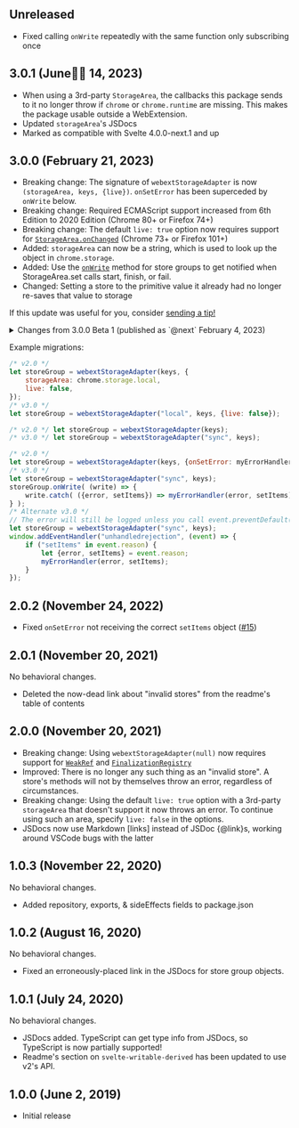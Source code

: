 ## Unreleased

- Fixed calling `onWrite` repeatedly with the same function only subscribing once

## 3.0.1 (June🏳‍🌈 14, 2023)

- When using a 3rd-party `StorageArea`, the callbacks this package sends to it no longer throw if `chrome` or `chrome.runtime` are missing. This makes the package usable outside a WebExtension.
- Updated `storageArea`'s JSDocs
- Marked as compatible with Svelte 4.0.0-next.1 and up

## 3.0.0 (February 21, 2023)

- Breaking change: The signature of `webextStorageAdapter` is now `(storageArea, keys, {live})`. `onSetError` has been superceded by `onWrite` below.
- Breaking change: Required ECMAScript support increased from 6th Edition to 2020 Edition (Chrome 80+ or Firefox 74+)
- Breaking change: The default `live: true` option now requires support for [`StorageArea.onChanged`](https://developer.mozilla.org/en-US/docs/Mozilla/Add-ons/WebExtensions/API/storage/StorageArea/onChanged) (Chrome 73+ or Firefox 101+)
- Added: `storageArea` can now be a string, which is used to look up the object in `chrome.storage`.
- Added: Use the [`onWrite`](./README.md#property-onwrite) method for store groups to get notified when StorageArea.set calls start, finish, or fail.
- Changed: Setting a store to the primitive value it already had no longer re-saves that value to storage

If this update was useful for you, consider [sending a tip!](./README.md#--with-money)

<details><summary>Changes from 3.0.0 Beta 1 (published as `@next` February 4, 2023)</summary>

- Changed: Throw with a more useful error message if the first parameter is `undefined` or an incorrect string

</details>

Example migrations:

```javascript
/* v2.0 */
let storeGroup = webextStorageAdapter(keys, {
	storageArea: chrome.storage.local,
	live: false,
});
/* v3.0 */
let storeGroup = webextStorageAdapter("local", keys, {live: false});

/* v2.0 */ let storeGroup = webextStorageAdapter(keys);
/* v3.0 */ let storeGroup = webextStorageAdapter("sync", keys);

/* v2.0 */
let storeGroup = webextStorageAdapter(keys, {onSetError: myErrorHandler});
/* v3.0 */
let storeGroup = webextStorageAdapter("sync", keys);
storeGroup.onWrite( (write) => {
	write.catch( ({error, setItems}) => myErrorHandler(error, setItems) );
} );
/* Alternate v3.0 */
// The error will still be logged unless you call event.preventDefault()
let storeGroup = webextStorageAdapter("sync", keys);
window.addEventHandler("unhandledrejection", (event) => {
	if ("setItems" in event.reason) {
		let {error, setItems} = event.reason;
		myErrorHandler(error, setItems);
	}
});
```

## 2.0.2 (November 24, 2022)

- Fixed `onSetError` not receiving the correct `setItems` object ([#15](https://github.com/PixievoltNo1/svelte-webext-storage-adapter/issues/15))

## 2.0.1 (November 20, 2021)

No behavioral changes.

- Deleted the now-dead link about "invalid stores" from the readme's table of contents

## 2.0.0 (November 20, 2021)

- Breaking change: Using `webextStorageAdapter(null)` now requires support for [`WeakRef`](https://caniuse.com/mdn-javascript_builtins_weakref) and [`FinalizationRegistry`](https://caniuse.com/mdn-javascript_builtins_finalizationregistry)
- Improved: There is no longer any such thing as an "invalid store". A store's methods will not by themselves throw an error, regardless of circumstances.
- Breaking change: Using the default `live: true` option with a 3rd-party `storageArea` that doesn't support it now throws an error. To continue using such an area, specify `live: false` in the options.
- JSDocs now use Markdown \[links] instead of JSDoc {@link}s, working around VSCode bugs with the latter

## 1.0.3 (November 22, 2020)

No behavioral changes.

- Added repository, exports, & sideEffects fields to package.json

## 1.0.2 (August 16, 2020)

No behavioral changes.

- Fixed an erroneously-placed link in the JSDocs for store group objects.

## 1.0.1 (July 24, 2020)

No behavioral changes.

- JSDocs added. TypeScript can get type info from JSDocs, so TypeScript is now partially supported!
- Readme's section on `svelte-writable-derived` has been updated to use v2's API.

## 1.0.0 (June 2, 2019)

- Initial release